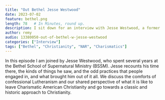```yaml
---
title: "Out Bethel Jesse Westwood"
date: 2023-07-02
feature: bethel.png
length: 78   # In Minutes, round up.
description: I sit down for an interview with Jesse Westwood, a former worship leader from Bethel Church.
author: remy
audio: 13380050-out-of-bethel-w-jesse-westwood
categories: ["Interview"]
tags: ["Bethel", "Christianity", "NAR", "Charismatics"]
---
```


In this episode I am joined by Jesse Westwood, who spent several years at the Bethel School of Supernatural Ministry (BSSM). Jesse recounts his time there, the kinds of things he saw, and the odd practices that people engaged in, and what brought him out of it all. We discuss the comforts of confessional Lutheranism and our shared perspective of what it is like to leave Charismatic American Christianity and go towards a classic and historic approach to Christianity.